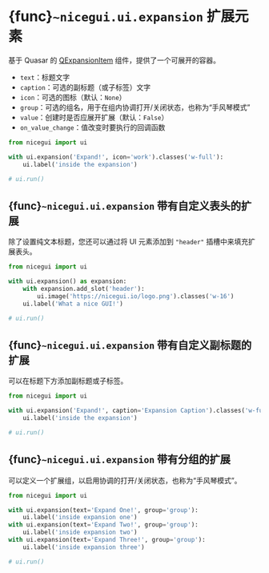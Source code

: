 # {func}`~nicegui.ui.expansion` 扩展元素

基于 Quasar 的 [QExpansionItem](https://quasar.dev/vue-components/expansion-item) 组件，提供了一个可展开的容器。

- `text`：标题文字
- `caption`：可选的副标题（或子标签）文字
- `icon`：可选的图标（默认：`None`）
- `group`：可选的组名，用于在组内协调打开/关闭状态，也称为“手风琴模式”
- `value`：创建时是否应展开扩展（默认：`False`）
- `on_value_change`：值改变时要执行的回调函数

```python
from nicegui import ui

with ui.expansion('Expand!', icon='work').classes('w-full'):
    ui.label('inside the expansion')

# ui.run()
```

## {func}`~nicegui.ui.expansion` 带有自定义表头的扩展

除了设置纯文本标题，您还可以通过将 UI 元素添加到 `"header"` 插槽中来填充扩展表头。

```python
from nicegui import ui

with ui.expansion() as expansion:
    with expansion.add_slot('header'):
        ui.image('https://nicegui.io/logo.png').classes('w-16')
    ui.label('What a nice GUI!')

# ui.run()
```

## {func}`~nicegui.ui.expansion` 带有自定义副标题的扩展

可以在标题下方添加副标题或子标签。

```python
from nicegui import ui

with ui.expansion('Expand!', caption='Expansion Caption').classes('w-full'):
    ui.label('inside the expansion')

# ui.run()
```

## {func}`~nicegui.ui.expansion` 带有分组的扩展

可以定义一个扩展组，以启用协调的打开/关闭状态，也称为“手风琴模式”。

```python
from nicegui import ui

with ui.expansion(text='Expand One!', group='group'):
    ui.label('inside expansion one')
with ui.expansion(text='Expand Two!', group='group'):
    ui.label('inside expansion two')
with ui.expansion(text='Expand Three!', group='group'):
    ui.label('inside expansion three')

# ui.run()
```
